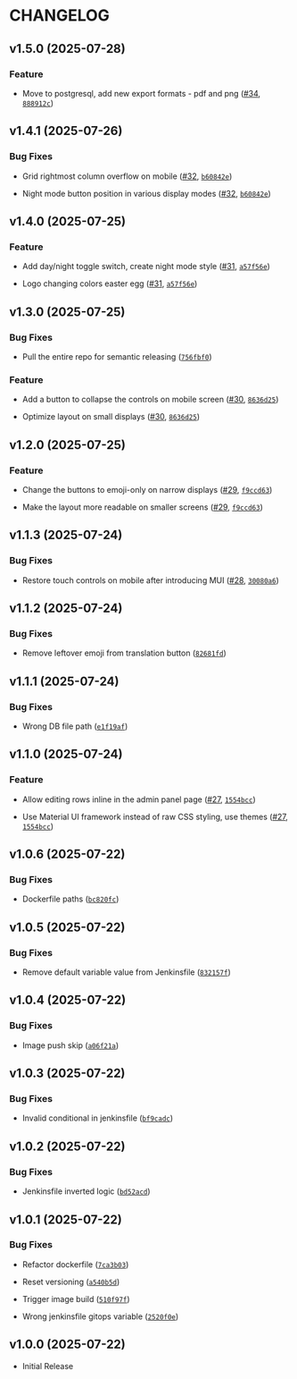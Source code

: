# CHANGELOG

<!-- version list -->

## v1.5.0 (2025-07-28)

### Feature

- Move to postgresql, add new export formats - pdf and png
  ([#34](https://github.com/bartekmp/osmosmjerka/pull/34),
  [`888912c`](https://github.com/bartekmp/osmosmjerka/commit/888912c823c956b16b2942f62f8ad5c9c9acc9d2))


## v1.4.1 (2025-07-26)

### Bug Fixes

- Grid rightmost column overflow on mobile ([#32](https://github.com/bartekmp/osmosmjerka/pull/32),
  [`b60842e`](https://github.com/bartekmp/osmosmjerka/commit/b60842e30aa1fdea4a97ded60801dce5bff72adc))

- Night mode button position in various display modes
  ([#32](https://github.com/bartekmp/osmosmjerka/pull/32),
  [`b60842e`](https://github.com/bartekmp/osmosmjerka/commit/b60842e30aa1fdea4a97ded60801dce5bff72adc))


## v1.4.0 (2025-07-25)

### Feature

- Add day/night toggle switch, create night mode style
  ([#31](https://github.com/bartekmp/osmosmjerka/pull/31),
  [`a57f56e`](https://github.com/bartekmp/osmosmjerka/commit/a57f56eabe1f615aceead46b3346b26bba999a70))

- Logo changing colors easter egg ([#31](https://github.com/bartekmp/osmosmjerka/pull/31),
  [`a57f56e`](https://github.com/bartekmp/osmosmjerka/commit/a57f56eabe1f615aceead46b3346b26bba999a70))


## v1.3.0 (2025-07-25)

### Bug Fixes

- Pull the entire repo for semantic releasing
  ([`756fbf0`](https://github.com/bartekmp/osmosmjerka/commit/756fbf0b124c958a8ce93ee91edb75e8ee89f7d7))

### Feature

- Add a button to collapse the controls on mobile screen
  ([#30](https://github.com/bartekmp/osmosmjerka/pull/30),
  [`8636d25`](https://github.com/bartekmp/osmosmjerka/commit/8636d2512a54fa88456585209b78c355190dbd0c))

- Optimize layout on small displays ([#30](https://github.com/bartekmp/osmosmjerka/pull/30),
  [`8636d25`](https://github.com/bartekmp/osmosmjerka/commit/8636d2512a54fa88456585209b78c355190dbd0c))


## v1.2.0 (2025-07-25)

### Feature

- Change the buttons to emoji-only on narrow displays
  ([#29](https://github.com/bartekmp/osmosmjerka/pull/29),
  [`f9ccd63`](https://github.com/bartekmp/osmosmjerka/commit/f9ccd6302ea8ff9dafd0dfa74988f436ac5a9ed4))

- Make the layout more readable on smaller screens
  ([#29](https://github.com/bartekmp/osmosmjerka/pull/29),
  [`f9ccd63`](https://github.com/bartekmp/osmosmjerka/commit/f9ccd6302ea8ff9dafd0dfa74988f436ac5a9ed4))


## v1.1.3 (2025-07-24)

### Bug Fixes

- Restore touch controls on mobile after introducing MUI
  ([#28](https://github.com/bartekmp/osmosmjerka/pull/28),
  [`30080a6`](https://github.com/bartekmp/osmosmjerka/commit/30080a603d96bca319c74beb9cb01eef2811e525))


## v1.1.2 (2025-07-24)

### Bug Fixes

- Remove leftover emoji from translation button
  ([`82681fd`](https://github.com/bartekmp/osmosmjerka/commit/82681fd7061aa2ea32430ffd301365a39a64924f))


## v1.1.1 (2025-07-24)

### Bug Fixes

- Wrong DB file path
  ([`e1f19af`](https://github.com/bartekmp/osmosmjerka/commit/e1f19af96e79a347c0823be983b2e0f01deb00d8))


## v1.1.0 (2025-07-24)

### Feature

- Allow editing rows inline in the admin panel page
  ([#27](https://github.com/bartekmp/osmosmjerka/pull/27),
  [`1554bcc`](https://github.com/bartekmp/osmosmjerka/commit/1554bccfd013b153a2e48d9359abbab8c613df83))

- Use Material UI framework instead of raw CSS styling, use themes
  ([#27](https://github.com/bartekmp/osmosmjerka/pull/27),
  [`1554bcc`](https://github.com/bartekmp/osmosmjerka/commit/1554bccfd013b153a2e48d9359abbab8c613df83))


## v1.0.6 (2025-07-22)

### Bug Fixes

- Dockerfile paths
  ([`bc820fc`](https://github.com/bartekmp/osmosmjerka/commit/bc820fc7b49498d27e302877dd8b419fd3882c51))


## v1.0.5 (2025-07-22)

### Bug Fixes

- Remove default variable value from Jenkinsfile
  ([`832157f`](https://github.com/bartekmp/osmosmjerka/commit/832157f1c0529d56ebce7f080238589d619e8d57))


## v1.0.4 (2025-07-22)

### Bug Fixes

- Image push skip
  ([`a06f21a`](https://github.com/bartekmp/osmosmjerka/commit/a06f21a21c79c5f521bc899ab86e5b000eafb13a))


## v1.0.3 (2025-07-22)

### Bug Fixes

- Invalid conditional in jenkinsfile
  ([`bf9cadc`](https://github.com/bartekmp/osmosmjerka/commit/bf9cadc907115a3948cd2b7bef015d325d3c99e7))


## v1.0.2 (2025-07-22)

### Bug Fixes

- Jenkinsfile inverted logic
  ([`bd52acd`](https://github.com/bartekmp/osmosmjerka/commit/bd52acd3c92fe2cc87aced3825b624fdf6fe9999))


## v1.0.1 (2025-07-22)

### Bug Fixes

- Refactor dockerfile
  ([`7ca3b03`](https://github.com/bartekmp/osmosmjerka/commit/7ca3b032bd7401d09700b2aea2016d4413802886))

- Reset versioning
  ([`a540b5d`](https://github.com/bartekmp/osmosmjerka/commit/a540b5d975eb1f90632b3efceebc2220797da783))

- Trigger image build
  ([`510f97f`](https://github.com/bartekmp/osmosmjerka/commit/510f97f23cc09256b16ea636ee8feaa3b8ee9bdf))

- Wrong jenkinsfile gitops variable
  ([`2520f0e`](https://github.com/bartekmp/osmosmjerka/commit/2520f0eb4af5cecc0f1200553e3871ff447d979e))


## v1.0.0 (2025-07-22)

- Initial Release
